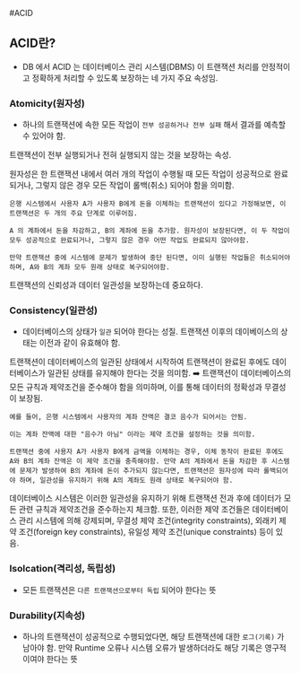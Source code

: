 #ACID

## ACID란?

* DB 에서 ACID 는 데이터베이스 관리 시스템(DBMS) 이 트랜잭션 처리를 안정적이고 정확하게 처리할 수 있도록 보장하는 네 가지 주요 속성임.


### Atomicity(원자성)

* 하나의 트랜잭션에 속한 모든 작업이 `전부 성공하거나 전부 실패` 해서 결과를 예측할 수 있어야 함.

트랜잭션이 전부 실행되거나 전혀 실행되지 않는 것을 보장하는 속성.

원자성은 한 트랜잭션 내에서 여러 개의 작업이 수행될 때 모든 작업이 성공적으로 완료되거나, 그렇지 않은 경우 모든 작업이 롤백(취소) 되어야 함을 의미함.

```text
은행 시스템에서 사용자 A가 사용자 B에게 돈을 이체하는 트랜잭션이 있다고 가정해보면, 이 트랜잭션은 두 개의 주요 단계로 이루어짐.

A 의 계좌에서 돈을 차감하고, B의 계좌에 돈을 추가함. 원자성이 보장된다면, 이 두 작업이 모두 성공적으로 완료되거나, 그렇지 않은 경우 어떤 작업도 완료되지 않아야함. 

만약 트랜잭션 중에 시스템에 문제가 발생하여 중단 된다면, 이미 실행된 작업들은 취소되어야 하며, A와 B의 계좌 모두 원래 상태로 복구되어야함.
```

트랜잭션의 신뢰성과 데이터 일관성을 보장하는데 중요하다.

### Consistency(일관성)

* 데이터베이스의 상태가 `일관` 되어야 한다는 성질. 트랜잭션 이후의 데이베이스의 상태는 이전과 같이 유효해야 함.

트랜잭션이 데이터베이스의 일관된 상태에서 시작하여 트랜잭션이 완료된 후에도 데이터베이스가 일관된 상태를 유지해야 한다는 것을 의미함.
➡️ 트랜잭션이 데이터베이스의 모든 규칙과 제약조건을 준수해야 함을 의미하며, 이를 통해 데이터의 정확성과 무결성이 보장됨.

```text
예를 들어, 은행 시스템에서 사용자의 계좌 잔액은 결코 음수가 되어서는 안됨.

이는 계좌 잔액에 대한 "음수가 아님" 이라는 제약 조건을 설정하는 것을 의미함.

트랜잭션 중에 사용자 A가 사용자 B에게 금액을 이체하는 경우, 이체 동작이 완료된 후에도 A와 B의 계좌 잔액은 이 제약 조건을 충족해야함. 만약 A의 계좌에서 돈을 차감한 후 시스템에 문제가 발생하여 B의 계좌에 돈이 추가되지 않는다면, 트랜잭션은 원자성에 따라 롤백되어야 하며, 일관성을 유지하기 위해 A의 계좌도 원래 상태로 복구되어야 함.
```

데이터베이스 시스템은 이러한 일관성을 유지하기 위해 트랜잭션 전과 후에 데이터가 모든 관련 규칙과 제약조건을 준수하는지 체크함. 또한, 이러한 제약 조건들은 데이터베이스 관리 시스템에 의해 강제되며, 무결성 제약 조건(integrity constraints), 외래키 제약 조건(foreign key constraints), 유일성 제약 조건(unique constraints) 등이 있음.

### Isolcation(격리성, 독립성)

* 모든 트랜잭션은 `다른 트랜잭션으로부터 독립` 되어야 한다는 뜻



### Durability(지속성)

* 하나의 트랜잭션이 성공적으로 수행되었다면, 해당 트랜잭션에 대한 `로그(기록)` 가 남아야 함. 만약 Runtime 오류나 시스템 오류가 발생하더라도 해당 기록은 영구적이여야 한다는 뜻

